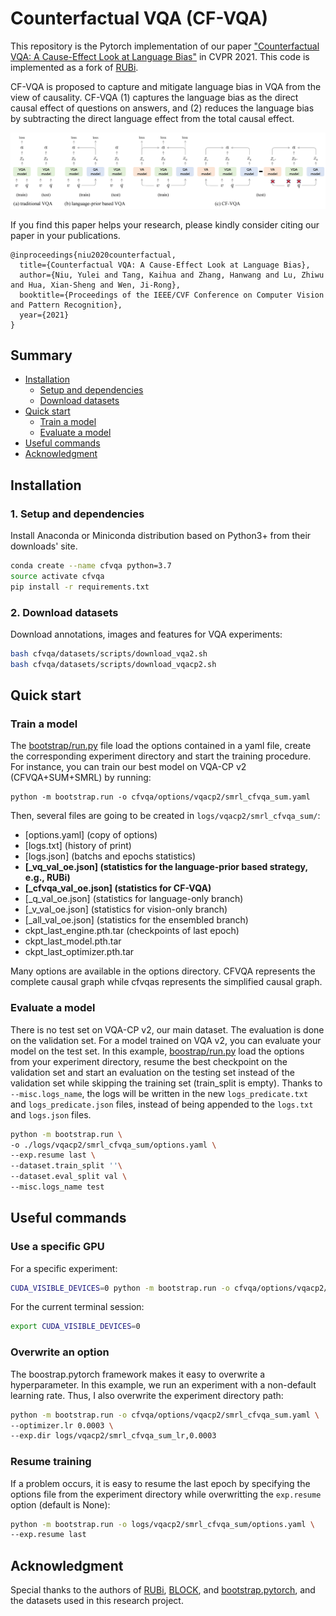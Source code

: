 # Counterfactual VQA (CF-VQA)

This repository is the Pytorch implementation of our paper ["Counterfactual VQA: A Cause-Effect Look at Language Bias"](https://arxiv.org/abs/2006.04315) in CVPR 2021. This code is implemented as a fork of [RUBi][1].

CF-VQA is proposed to capture and mitigate language bias in VQA from the view of causality. CF-VQA (1) captures the language bias as the direct causal effect of questions on answers, and (2) reduces the language bias by subtracting the direct language effect from the total causal effect.

<p align="center">
    <img src="assets/cfvqa.png" />
</p>


If you find this paper helps your research, please kindly consider citing our paper in your publications.
```
@inproceedings{niu2020counterfactual,
  title={Counterfactual VQA: A Cause-Effect Look at Language Bias},
  author={Niu, Yulei and Tang, Kaihua and Zhang, Hanwang and Lu, Zhiwu and Hua, Xian-Sheng and Wen, Ji-Rong},
  booktitle={Proceedings of the IEEE/CVF Conference on Computer Vision and Pattern Recognition},
  year={2021}
}
```
## Summary

* [Installation](#installation)
    * [Setup and dependencies](#1-setup-and-dependencies)
    * [Download datasets](#2-download-datasets)
* [Quick start](#quick-start)
    * [Train a model](#train-a-model)
    * [Evaluate a model](#evaluate-a-model)
* [Useful commands](#useful-commands)
* [Acknowledgment](#acknowledgment)

## Installation


### 1. Setup and dependencies

Install Anaconda or Miniconda distribution based on Python3+ from their downloads' site.

```bash
conda create --name cfvqa python=3.7
source activate cfvqa
pip install -r requirements.txt
```

### 2. Download datasets

Download annotations, images and features for VQA experiments:
```bash
bash cfvqa/datasets/scripts/download_vqa2.sh
bash cfvqa/datasets/scripts/download_vqacp2.sh
```


## Quick start


### Train a model

The [bootstrap/run.py](https://github.com/Cadene/bootstrap.pytorch/blob/master/bootstrap/run.py) file load the options contained in a yaml file, create the corresponding experiment directory and start the training procedure. For instance, you can train our best model on VQA-CP v2 (CFVQA+SUM+SMRL) by running:
```bash?
python -m bootstrap.run -o cfvqa/options/vqacp2/smrl_cfvqa_sum.yaml
```
Then, several files are going to be created in `logs/vqacp2/smrl_cfvqa_sum/`:
- [options.yaml] (copy of options)
- [logs.txt] (history of print)
- [logs.json] (batchs and epochs statistics)
- **[\_vq\_val\_oe.json] (statistics for the language-prior based strategy, e.g., RUBi)**
- **[\_cfvqa\_val\_oe.json] (statistics for CF-VQA)**
- [\_q\_val\_oe.json] (statistics for language-only branch)
- [\_v\_val\_oe.json] (statistics for vision-only branch)
- [\_all\_val\_oe.json] (statistics for the ensembled branch)
- ckpt_last_engine.pth.tar (checkpoints of last epoch)
- ckpt_last_model.pth.tar
- ckpt_last_optimizer.pth.tar

Many options are available in the options directory. CFVQA represents the complete causal graph while cfvqas represents the simplified causal graph.

### Evaluate a model

There is no test set on VQA-CP v2, our main dataset. The evaluation is done on the validation set. For a model trained on VQA v2, you can evaluate your model on the test set. In this example, [boostrap/run.py](https://github.com/Cadene/bootstrap.pytorch/blob/master/bootstrap/run.py) load the options from your experiment directory, resume the best checkpoint on the validation set and start an evaluation on the testing set instead of the validation set while skipping the training set (train_split is empty). Thanks to `--misc.logs_name`, the logs will be written in the new `logs_predicate.txt` and `logs_predicate.json` files, instead of being appended to the `logs.txt` and `logs.json` files.
```bash
python -m bootstrap.run \
-o ./logs/vqacp2/smrl_cfvqa_sum/options.yaml \
--exp.resume last \
--dataset.train_split ''\
--dataset.eval_split val \
--misc.logs_name test 
```

## Useful commands


### Use a specific GPU

For a specific experiment:
```bash
CUDA_VISIBLE_DEVICES=0 python -m bootstrap.run -o cfvqa/options/vqacp2/smrl_cfvqa_sum.yaml
```

For the current terminal session:
```bash
export CUDA_VISIBLE_DEVICES=0
```

### Overwrite an option

The boostrap.pytorch framework makes it easy to overwrite a hyperparameter. In this example, we run an experiment with a non-default learning rate. Thus, I also overwrite the experiment directory path:
```bash
python -m bootstrap.run -o cfvqa/options/vqacp2/smrl_cfvqa_sum.yaml \
--optimizer.lr 0.0003 \
--exp.dir logs/vqacp2/smrl_cfvqa_sum_lr,0.0003
```

### Resume training

If a problem occurs, it is easy to resume the last epoch by specifying the options file from the experiment directory while overwritting the `exp.resume` option (default is None):
```bash
python -m bootstrap.run -o logs/vqacp2/smrl_cfvqa_sum/options.yaml \
--exp.resume last
```


## Acknowledgment

Special thanks to the authors of [RUBi][1], [BLOCK][2], and [bootstrap.pytorch][3], and the datasets used in this research project.


[1]: https://github.com/cdancette/rubi.bootstrap.pytorch
[2]: https://github.com/Cadene/block.bootstrap.pytorch
[3]: https://github.com/Cadene/bootstrap.pytorch
